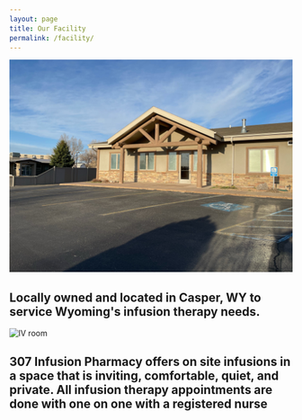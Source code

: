 ```yaml
---
layout: page
title: Our Facility
permalink: /facility/
---
```


<img src="/images/Facility/307 facility right.jpeg" alt="Facility Front">
<h2>Locally owned and located in Casper, WY to service Wyoming's infusion therapy needs.</h2>
<img src="/images/Facility/room 3.jpg" alt="IV room">
<h2>307 Infusion Pharmacy offers on site infusions in a space that is inviting, comfortable, quiet, and private. All infusion therapy appointments are done with one on one with a registered nurse</h2>


